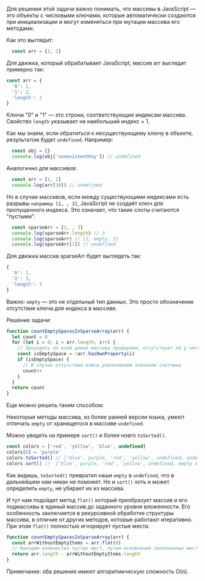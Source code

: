 Для решения этой задачи важно понимать, что массивы в JavaScript — это объекты с числовыми ключами, которые автоматически создаются при инициализации и могут изменяться при мутации массива его методами.

Как это выглядит:
```js
  const arr = [1, 2]
```
Для движка, который обрабатывает JavaScript, массив arr выглядит примерно так:
```js
const arr = {
  '0': 1,
  '1': 2,
  'length': 2
}
```
Ключи "0" и "1" — это строки, соответствующие индексам массива.
Свойство ```length``` указывает на наибольший индекс + 1.

Как мы знаем, если обратиться к несуществующему ключу в объекте, результатом будет ```undefined```.
Например:

```js
  const obj = {}
  console.log(obj['nonexistentKey']) // undefined
```
Аналогично для массивов:
```js
  const arr = [1, 2]
  console.log(arr[10]) // undefined
```
Но в случае массивов, если между существующими индексами есть разрывы ```например [1, , 3]```, JavaScript не создаёт ключ для пропущенного индекса. Это означает, что такие слоты считаются "пустыми".

```js
  const sparseArr = [1, , 3]
  console.log(sparseArr.length) // 3
  console.log(sparseArr) // [1, empty, 3]
  console.log(sparseArr[1]) // undefined
```
Для движка массив sparseArr будет выглядеть так:
```js
{
  '0': 1,
  '2': 3,
  'length': 3
}
```
Важно: ```empty``` — это не отдельный тип данных. Это просто обозначение отсутствия ключа для индекса в массиве.


Решение задачи:

```js
function countEmptySpacesInSparseArray(arr) {
  let count = 0
  for (let i = 0; i < arr.length; i++) {
    // Проходясь по всей длине массива проверяем, отсутствует ли у него ключ равный индексу
    const isEmptySpace = !arr.hasOwnProperty(i)
    if (isEmptySpace) {
      // В случае отсутствия ключа увеличиваем значение счетчика
      count++
    }
  }
  return count
}
```

Еще можно решить таким способом:

Некоторые методы массива, из более ранней версии языка, умеют отличать ```empty``` от хранящегося в массиве ```undefined```.

Можно увидеть на примере ```sort()``` и более новго ```toSorted()```.

```js
const colors = ['red', 'yellow', 'blue', undefined]
colors[6] = 'purple'
colors.toSorted() // ['blue', purple, 'red', 'yellow', undefined, undefined, undefined]
colors.sort() //  ['blue', purple, 'red', 'yellow', undefined, empty x 2]
```

Как видишь, ```toSorted()``` превратил наши ```empty``` в ```undefined```, что в дальнейшем нам никак не поможет.
Но и ```sort()``` хоть и может определить ```empty```, не убирает их из массива.

И тут нам подойдет метод ```flat()``` который преобразует массив и его подмассивы в единый массив до заданного уровня вложенности. Его особенность заключается в рекурсивной обработке структуры массива, в отличие от других методов, которые работают итеративно. При этом ```flat()``` полностью игнорирует пустые места.

```js
function countEmptySpacesInSparseArray(arr) {
  const arrWithoutEmptyItems = arr.flat(0)
  // Находим количество пустых мест, путем исключения заполненных мест из общего количества
  return arr.length - arrWithoutEmptyItems.length
}
```

Примечание: оба решения имеют алгоритмическую сложность O(n).
